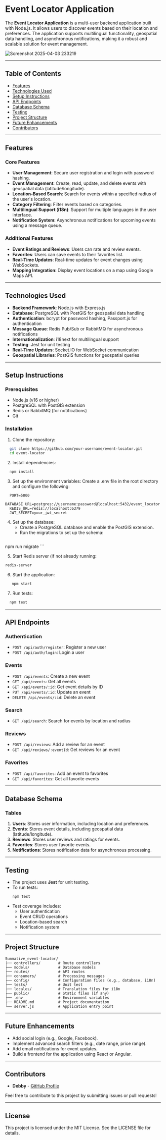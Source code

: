 # Event Locator Application

The **Event Locator Application** is a multi-user backend application built with Node.js. It allows users to discover events based on their location and preferences. The application supports multilingual functionality, geospatial data handling, and asynchronous notifications, making it a robust and scalable solution for event management.

![Screenshot 2025-04-03 233219](https://github.com/user-attachments/assets/a95f0005-a6b7-4fb9-8c86-bd13191e7227)

---

## Table of Contents
- [Features](#features)
- [Technologies Used](#technologies-used)
- [Setup Instructions](#setup-instructions)
- [API Endpoints](#api-endpoints)
- [Database Schema](#database-schema)
- [Testing](#testing)
- [Project Structure](#project-structure)
- [Future Enhancements](#future-enhancements)
- [Contributors](#contributors)

---

## Features

### Core Features
- **User Management**: Secure user registration and login with password hashing.
- **Event Management**: Create, read, update, and delete events with geospatial data (latitude/longitude).
- **Location-Based Search**: Search for events within a specified radius of the user's location.
- **Category Filtering**: Filter events based on categories.
- **Multilingual Support (i18n)**: Support for multiple languages in the user interface.
- **Notification System**: Asynchronous notifications for upcoming events using a message queue.

### Additional Features
- **Event Ratings and Reviews**: Users can rate and review events.
- **Favorites**: Users can save events to their favorites list.
- **Real-Time Updates**: Real-time updates for event changes using WebSockets.
- **Mapping Integration**: Display event locations on a map using Google Maps API.

---

## Technologies Used

- **Backend Framework**: Node.js with Express.js
- **Database**: PostgreSQL with PostGIS for geospatial data handling
- **Authentication**: bcrypt for password hashing, Passport.js for authentication
- **Message Queue**: Redis Pub/Sub or RabbitMQ for asynchronous notifications
- **Internationalization**: i18next for multilingual support
- **Testing**: Jest for unit testing
- **Real-Time Updates**: Socket.IO for WebSocket communication
- **Geospatial Libraries**: PostGIS functions for geospatial queries

---

## Setup Instructions

### Prerequisites
- Node.js (v16 or higher)
- PostgreSQL with PostGIS extension
- Redis or RabbitMQ (for notifications)
- Git

### Installation
1. Clone the repository:
 ```bash
   git clone https://github.com/your-username/event-locator.git
   cd event-locator
   ```

2. Install dependencies:
 ```bash
   npm install
   ```

3. Set up the environment variables:
   Create a .env file in the root directory and configure the following:
 ```env
   PORT=5000
   DATABASE_URL=postgres://username:password@localhost:5432/event_locator
   REDIS_URL=redis://localhost:6379
   JWT_SECRET=your_jwt_secret
   ```

4. Set up the database:
   - Create a PostgreSQL database and enable the PostGIS extension.
   - Run the migrations to set up the schema:
   ```bash
  npm run migrate
     ```

5. Start Redis server (if not already running:
```bash
redis-server

   ```

6. Start the application:
```bash
   npm start
   ```

7. Run tests:
 ```bash
   npm test
   ```

---

## API Endpoints

### Authentication
- `POST /api/auth/register`: Register a new user
- `POST /api/auth/login`: Login a user

### Events
- `POST /api/events`: Create a new event
- `GET /api/events`: Get all events
- `GET /api/events/:id`: Get event details by ID
- `PUT /api/events/:id`: Update an event
- `DELETE /api/events/:id`: Delete an event

### Search
- `GET /api/search`: Search for events by location and radius

### Reviews
- `POST /api/reviews`: Add a review for an event
- `GET /api/reviews/:eventId`: Get reviews for an event

### Favorites
- `POST /api/favorites`: Add an event to favorites
- `GET /api/favorites`: Get all favorite events

---

## Database Schema

### Tables
1. **Users**: Stores user information, including location and preferences.
2. **Events**: Stores event details, including geospatial data (latitude/longitude).
3. **Reviews**: Stores user reviews and ratings for events.
4. **Favorites**: Stores user favorite events.
5. **Notifications**: Stores notification data for asynchronous processing.

---

## Testing

- The project uses **Jest** for unit testing.
- To run tests:
  ```bash
  npm test
  ```
- Test coverage includes:
  - User authentication
  - Event CRUD operations
  - Location-based search
  - Notification system

---

## Project Structure

```
Summative_event-locator/
├── controllers/        # Route controllers
├── models/             # Database models
├── routes/             # API routes
├── consumers/          # Processing messages 
├── config/             # Configuration files (e.g., database, i18n)
├── tests/              # Unit test         
├── locales/            # Translation files for i18n
├── public/             # Static files (if any)
├── .env                # Environment variables
├── README.md           # Project documentation
└── server.js           # Application entry point
```

---

## Future Enhancements

- Add social login (e.g., Google, Facebook).
- Implement advanced search filters (e.g., date range, price range).
- Add email notifications for event updates.
- Build a frontend for the application using React or Angular.

---

## Contributors

- **Debby** - [GitHub Profile](https://github.com/your-username)

Feel free to contribute to this project by submitting issues or pull requests!

---

## License

This project is licensed under the MIT License. See the LICENSE file for details.
```

